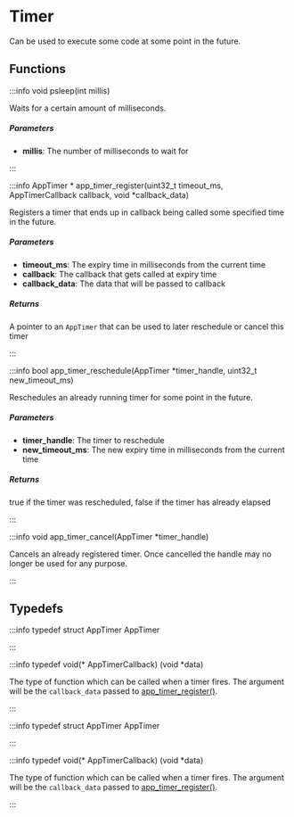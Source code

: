 # Timer

Can be used to execute some code at some point in the future.

## Functions

:::info void psleep(int millis)

Waits for a certain amount of milliseconds. 

##### Parameters

- **millis**: The number of milliseconds to wait for 

:::

:::info AppTimer * app_timer_register(uint32_t timeout_ms, AppTimerCallback callback, void *callback_data)

Registers a timer that ends up in callback being called some specified time in the future. 

##### Parameters

- **timeout_ms**: The expiry time in milliseconds from the current time 
- **callback**: The callback that gets called at expiry time 
- **callback_data**: The data that will be passed to callback 

##### Returns

A pointer to an `AppTimer` that can be used to later reschedule or cancel this timer 

:::

:::info bool app_timer_reschedule(AppTimer *timer_handle, uint32_t new_timeout_ms)

Reschedules an already running timer for some point in the future. 

##### Parameters

- **timer_handle**: The timer to reschedule 
- **new_timeout_ms**: The new expiry time in milliseconds from the current time 

##### Returns

true if the timer was rescheduled, false if the timer has already elapsed 

:::

:::info void app_timer_cancel(AppTimer *timer_handle)

Cancels an already registered timer. Once cancelled the handle may no longer be used for any purpose. 

:::


## Typedefs

:::info typedef struct AppTimer AppTimer

:::

:::info typedef void(* AppTimerCallback) (void *data)

The type of function which can be called when a timer fires. The argument will be the `callback_data` passed to [app_timer_register()](). 

:::

:::info typedef struct AppTimer AppTimer

:::

:::info typedef void(* AppTimerCallback) (void *data)

The type of function which can be called when a timer fires. The argument will be the `callback_data` passed to [app_timer_register()](). 

:::

